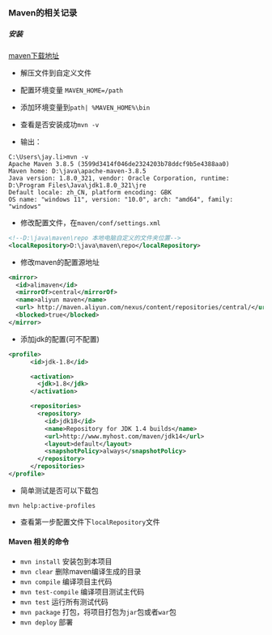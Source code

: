 ### Maven的相关记录

##### 安装

[maven下载地址](https://maven.apache.org/download.cgi)

* 解压文件到自定义文件

* 配置环境变量 `MAVEN_HOME=/path`

* 添加环境变量到`path| %MAVEN_HOME%\bin`

* 查看是否安装成功`mvn -v`

* 输出：

```shell
C:\Users\jay.li>mvn -v
Apache Maven 3.8.5 (3599d3414f046de2324203b78ddcf9b5e4388aa0)
Maven home: D:\java\apache-maven-3.8.5
Java version: 1.8.0_321, vendor: Oracle Corporation, runtime: D:\Program Files\Java\jdk1.8.0_321\jre
Default locale: zh_CN, platform encoding: GBK
OS name: "windows 11", version: "10.0", arch: "amd64", family: "windows"
```

* 修改配置文件，在`maven/conf/settings.xml`

```xml
<!--D:\java\maven\repo 本地电脑自定义的文件夹位置-->
<localRepository>D:\java\maven\repo</localRepository>
```

* 修改maven的配置源地址

```xml
<mirror>
  <id>alimaven</id>
  <mirrorOf>central</mirrorOf>
  <name>aliyun maven</name>
  <url> http://maven.aliyun.com/nexus/content/repositories/central/</url>
  <blocked>true</blocked>
</mirror>
```

* 添加jdk的配置(可不配置)

```xml
<profile>
      <id>jdk-1.8</id>

      <activation>
        <jdk>1.8</jdk>
      </activation>

      <repositories>
        <repository>
          <id>jdk18</id>
          <name>Repository for JDK 1.4 builds</name>
          <url>http://www.myhost.com/maven/jdk14</url>
          <layout>default</layout>
          <snapshotPolicy>always</snapshotPolicy>
        </repository>
      </repositories>
</profile>
```

* 简单测试是否可以下载包

```shell
mvn help:active-profiles
```

* 查看第一步配置文件下`localRepository`文件

#### Maven 相关的命令

* ``mvn install`` 安装包到本项目
* ``mvn clear`` 删除maven编译生成的目录
* ``mvn compile`` 编译项目主代码
* ``mvn test-compile`` 编译项目测试主代码
* ``mvn test`` 运行所有测试代码
* ``mvn package`` 打包，将项目打包为`jar`包或者`war`包
* ``mvn deploy`` 部署